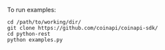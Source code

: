 To run examples:

```
cd /path/to/working/dir/
git clone https://github.com/coinapi/coinapi-sdk/
cd python-rest
python examples.py
```
